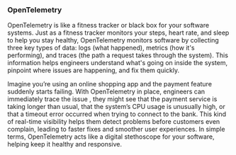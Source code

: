 ### OpenTelemetry

OpenTelemetry is like a fitness tracker or black box for your software systems. Just as a fitness tracker monitors your steps, heart rate, and sleep to help you stay healthy, OpenTelemetry monitors software by collecting three key types of data: logs (what happened), metrics (how it's performing), and traces (the path a request takes through the system). This information helps engineers understand what's going on inside the system, pinpoint where issues are happening, and fix them quickly. 

Imagine you’re using an online shopping app and the payment feature suddenly starts failing. With OpenTelemetry in place, engineers can immediately trace the issue , they might see that the payment service is taking longer than usual, that the system’s CPU usage is unusually high, or that a timeout error occurred when trying to connect to the bank. This kind of real-time visibility helps them detect problems before customers even complain, leading to faster fixes and smoother user experiences. In simple terms, OpenTelemetry acts like a digital stethoscope for your software, helping keep it healthy and responsive.



